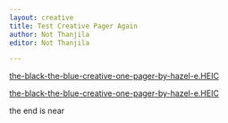 ```yaml
---
layout: creative
title: Test Creative Pager Again
author: Not Thanjila
editor: Not Thanjila

---
```

[the-black-the-blue-creative-one-pager-by-hazel-e.HEIC](/uploads/the-black-the-blue-creative-one-pager-by-hazel-e.HEIC "the-black-the-blue-creative-one-pager-by-hazel-e.HEIC")

[the-black-the-blue-creative-one-pager-by-hazel-e.HEIC](/uploads/the-black-the-blue-creative-one-pager-by-hazel-e.HEIC "the-black-the-blue-creative-one-pager-by-hazel-e.HEIC")

the end is near